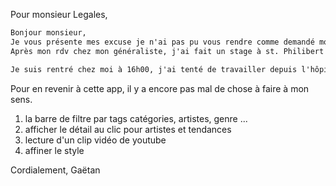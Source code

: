 Pour monsieur Legales,

```txt
Bonjour monsieur,
Je vous présente mes excuse je n'ai pas pu vous rendre comme demandé mon travail vendredi.
Après mon rdv chez mon généraliste, j'ai fait un stage à st. Philibert inflammation intestinale que je dois faire surveiller de près par mon gastro-entérologue depuis mon opération de cette tumeur.

Je suis rentré chez moi à 16h00, j'ai tenté de travailler depuis l'hôpital entre 2 examens.

```

Pour en revenir à cette app, il y a encore pas mal de chose à faire à mon sens.

1. la barre de filtre par tags catégories, artistes, genre ...
2. afficher le détail au clic pour artistes et tendances
3. lecture d'un clip vidéo de youtube
4. affiner le style

Cordialement,
Gaëtan
